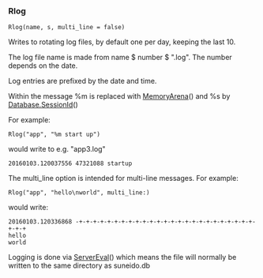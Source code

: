 ### Rlog

``` suneido
Rlog(name, s, multi_line = false)
```

Writes to rotating log files, by default one per day, keeping the last 10.

The log file name is made from name $ number $ ".log". The number depends on the date.

Log entries are prefixed by the date and time.

Within the message %m is replaced with [MemoryArena](<MemoryArena.md>)() and %s by [Database.SessionId](<../../Database/Reference/Database/Database.SessionId.md>)()

For example:

``` suneido
Rlog("app", "%m start up")
```

would write to e.g. "app3.log"

``` suneido
20160103.120037556 47321088 startup
```
The multi_line option is intended for multi-line messages. For example:
``` suneido
Rlog("app", "hello\nworld", multi_line:)
```

would write:

``` suneido
20160103.120336868 -+-+-+-+-+-+-+-+-+-+-+-+-+-+-+-+-+-+-+-+-+-+-+-+-+-+-+-+
hello
world
```

Logging is done via [ServerEval](<ServerEval.md>)() which means the file will normally be written to the same directory as suneido.db